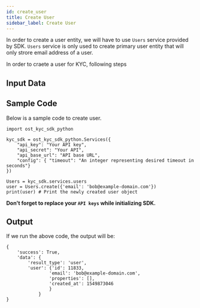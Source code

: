 ```yaml
---
id: create_user
title: Create User
sidebar_label: Create User
---
```


In order to create a user entity, we will have to use `Users` service provided by SDK. `Users` service is only used to create primary user entity that will only strore email address of a user.

In order to craete a user for KYC, following steps

## Input Data


## Sample Code
Below is a sample code to create user. 

```
import ost_kyc_sdk_python

kyc_sdk = ost_kyc_sdk_python.Services({
    "api_key": "Your API key",
    "api_secret": "Your API",
    "api_base_url": "API base URL",
    "config": { "timeout": "An integer representing desired timeout in seconds"}
})

Users = kyc_sdk.services.users
user = Users.create({'email': 'bob@example-domain.com'})
print(user) # Print the newly created user object

```
**Don't forget to replace your `API keys` while initializing SDK.**

## Output
If we run the above code, the output will be:


```
{
	'success': True, 
	'data': {
		'result_type': 'user',
		'user': {'id': 11833, 
	 			'email': 'bob@example-domain.com', 
	 			'properties': [], 
	 			'created_at': 1549873046
		 		}
			}
}
```

